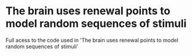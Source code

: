 # The brain uses renewal points to model random sequences of stimuli
 Full acess to the code used in 'The brain uses renewal points to model random sequences of stimuli'
